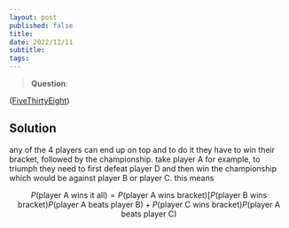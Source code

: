 ```yaml
---
layout: post
published: false
title: 
date: 2022/12/11
subtitle:
tags:
---
```


>**Question**:

<!--more-->

([FiveThirtyEight](URL))

## Solution

any of the $4$ players can end up on top and to do it they have to win their bracket, followed by the championship. take player A for example, to triumph they need to first defeat player D and then win the championship which would be against player B or player C. this means 

$$ P(\text{player A wins it all}) = P(\text{player A wins bracket})\left[P(\text{player B wins bracket})P(\text{player A beats player B}) + P(\text{player C wins bracket})P(\text{player A beats player C}) $$

<br>
